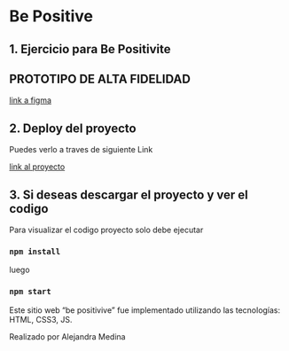 # Be Positive

## 1. Ejercicio para Be Positivite

## PROTOTIPO DE ALTA FIDELIDAD

[link a figma](https://www.figma.com/file/hgw3SZm4MBLjUBLnQcjhBa/Prueba-Reversso?node-id=19%3A621)

## 2. Deploy del proyecto

Puedes verlo a traves de siguiente Link

[link al proyecto](https://asmedina24.github.io/Test/src/index.html)


## 3. Si deseas descargar el proyecto y ver el codigo

Para visualizar el codigo proyecto solo debe ejecutar

### `npm install`

luego

### `npm start`



Este sitio web “be positivive” fue implementado utilizando las tecnologías: HTML, CSS3, JS. 

Realizado por Alejandra Medina
